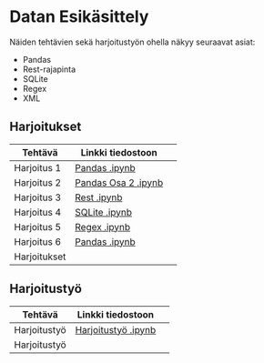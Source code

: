 # Datan Esikäsittely

Näiden tehtävien sekä harjoitustyön ohella näkyy seuraavat asiat:

- Pandas
- Rest-rajapinta
- SQLite
- Regex
- XML


## Harjoitukset

| Tehtävä         | Linkki tiedostoon                           |  |
|-----------------|--------------------------------------------|------------|
| Harjoitus 1           | [Pandas .ipynb](Harjoitukset/Harjoitus_1_(Pandas).ipynb)  ||
| Harjoitus 2           | [Pandas Osa 2 .ipynb](Harjoitukset/Harjoitus_2_(Pandas).ipynb)  ||
| Harjoitus 3           | [Rest .ipynb](Harjoitukset/Harjoitus_3_(Rest).ipynb)  ||
| Harjoitus 4           | [SQLite .ipynb](Harjoitukset/Harjoitus_4_(SQLite).ipynb)  ||
| Harjoitus 5           | [Regex .ipynb](Harjoitukset/Harjoitus_5_(Regex).ipynb)  ||
| Harjoitus 6           | [Pandas .ipynb](Harjoitukset/Harjoitus_6_(XML).ipynb)  ||
|Harjoitukset |||


## Harjoitustyö

| Tehtävä         | Linkki tiedostoon                           | |
|-----------------|--------------------------------------------|------------|
| Harjoitustyö           | [Harjoitustyö .ipynb](Harjoitustyö/harjoitustyo.ipynb)  ||
| Harjoitustyö || |
